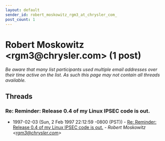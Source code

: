 ```yaml
---
layout: default
sender_id: robert_moskowitz_rgm3_at_chrysler_com_
post_count: 1
---
```


# Robert Moskowitz <rgm3<span>@</span>chrysler.com> (1 post)

_Be aware that many list participants used multiple email addresses over their time active on the list. As such this page may not contain all threads available._

## Threads

### Re: Reminder: Release 0.4 of my Linux IPSEC code is out.
+ 1997-02-03 (Sun, 2 Feb 1997 22:12:59 -0800 (PST)) - [Re: Reminder: Release 0.4 of my Linux IPSEC code is out.](/archive/1997/02/2cc2fae94ecf7ca53f040c89465a4b18fb0fb1fd5c9044bb7bd263ae573afcb5) - _Robert Moskowitz \<rgm3@chrysler.com\>_

